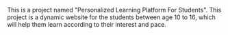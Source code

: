 This is a project named "Personalized Learning Platform For Students".
This project is a dynamic website for the students between age 10 to 16, which will help them learn according to their interest and pace.

